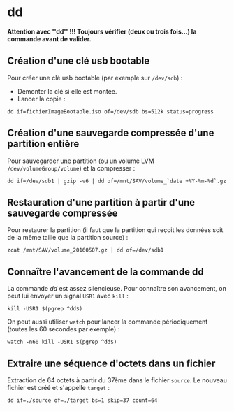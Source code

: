 dd
==

**Attention avec ''dd'' !!! Toujours vérifier (deux ou trois fois...) la commande avant de valider.**

## Création d'une clé usb bootable

Pour créer une clé usb bootable (par exemple sur `/dev/sdb`) :

* Démonter la clé si elle est montée.
* Lancer la copie :
```
dd if=fichierImageBootable.iso of=/dev/sdb bs=512k status=progress
```

## Création d'une sauvegarde compressée d'une partition entière

Pour sauvegarder une partition (ou un volume LVM `/dev/volumeGroup/volume`)
et la compresser :
```
dd if=/dev/sdb1 | gzip -v6 | dd of=/mnt/SAV/volume_`date +%Y-%m-%d`.gz
```

## Restauration d'une partition à partir d'une sauvegarde compressée

Pour restaurer la partition (il faut que la partition qui reçoit les données
soit de la même taille que la partition source) :
```
zcat /mnt/SAV/volume_20160507.gz | dd of=/dev/sdb1
```

## Connaître l'avancement de la commande dd

La commande *dd* est assez silencieuse. Pour connaître son avancement, on
peut lui envoyer un signal `USR1` avec `kill` :
```
kill -USR1 $(pgrep ^dd$)
```

On peut aussi utiliser `watch` pour lancer la commande périodiquement
(toutes les 60 secondes par exemple) :
```
watch -n60 kill -USR1 $(pgrep ^dd$)
```

## Extraire une séquence d'octets dans un fichier

Extraction de 64 octets à partir du 37ème dans le fichier `source`. Le
nouveau fichier est créé et s'appelle `target` :
```
dd if=./source of=./target bs=1 skip=37 count=64
```
